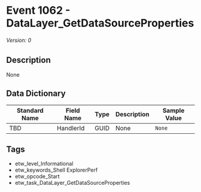 # Event 1062 - DataLayer_GetDataSourceProperties
###### Version: 0

## Description
None

## Data Dictionary
|Standard Name|Field Name|Type|Description|Sample Value|
|---|---|---|---|---|
|TBD|HandlerId|GUID|None|`None`|

## Tags
* etw_level_Informational
* etw_keywords_Shell ExplorerPerf
* etw_opcode_Start
* etw_task_DataLayer_GetDataSourceProperties
